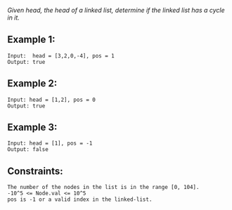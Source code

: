 *Given head, the head of a linked list, determine if the linked list has a cycle in it.*

 

## Example 1:
    Input:  head = [3,2,0,-4], pos = 1
    Output: true

## Example 2:
    Input: head = [1,2], pos = 0
    Output: true

## Example 3:
    Input: head = [1], pos = -1
    Output: false
 

## Constraints:
    The number of the nodes in the list is in the range [0, 104].
    -10^5 <= Node.val <= 10^5
    pos is -1 or a valid index in the linked-list.
